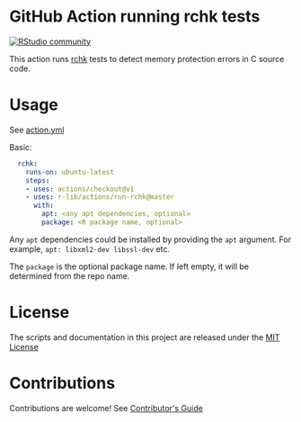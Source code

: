 # GitHub Action running rchk tests


[![RStudio community](https://img.shields.io/badge/community-github--actions-blue?style=social&logo=rstudio&logoColor=75AADB)](https://community.rstudio.com/new-topic?category=Package%20development&tags=github-actions)

This action runs [rchk](https://github.com/kalibera/rchk) tests to detect memory protection errors in C source code.

# Usage

See [action.yml](action.yml)

Basic:
```yml
  rchk:
    runs-on: ubuntu-latest
    steps:
    - uses: actions/checkout@v1
    - uses: r-lib/actions/run-rchk@master
      with:
        apt: <any apt dependencies, optional>
        package: <R package name, optional>
```

Any `apt` dependencies could be installed by providing the `apt` argument. For example, `apt: libxml2-dev libssl-dev` etc.

The `package` is the optional package name. If left empty, it will be determined from the repo name.


# License

The scripts and documentation in this project are released under the [MIT License](LICENSE)

# Contributions

Contributions are welcome!  See [Contributor's Guide](docs/contributors.md)
